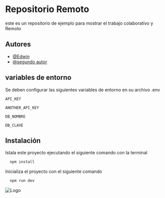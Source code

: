 
# Repositorio Remoto
este es un repositorio de ejemplo para mostrar el trabajo colaborativo y Remoto



## Autores

- [@Edwin](https://www.github.com/octokatherine)
- [@segundo autor](https://www.github.com/octokatherine)

## variables de entorno

Se deben configurar las siguientes variables de entorno en su archivo .env

`API_KEY`

`ANOTHER_API_KEY`

`DB_NOMBRE`

`DB_CLAVE`


## Instalación

Istala este proyecto ejecutando el siguiente comando con la terminal

```bash
  npm install
```
    
Inicializa el proyecto con el siguiente comando

```bash
  npm run dev
```
![Logo](https://dev-to-uploads.s3.amazonaws.com/uploads/articles/th5xamgrr6se0x5ro4g6.png)



